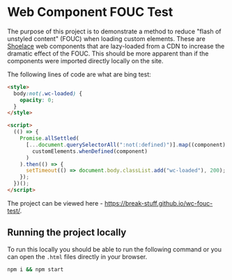 # Web Component FOUC Test

The purpose of this project is to demonstrate a method to reduce "flash of unstyled content" (FOUC) when loading custom elements. These are [Shoelace](https://shoelace.style/) web components that are lazy-loaded from a CDN to increase the dramatic effect of the FOUC. This should be more apparent than if the components were imported directly locally on the site.

The following lines of code are what are bing test:

```html
<style>
  body:not(.wc-loaded) {
    opacity: 0;
  }
</style>

<script>
  (() => {
    Promise.allSettled(
      [...document.querySelectorAll(":not(:defined)")].map((component) =>
        customElements.whenDefined(component)
      )
    ).then(() => {
      setTimeout(() => document.body.classList.add("wc-loaded"), 200);
    });
  })();
</script>
```

The project can be viewed here - https://break-stuff.github.io/wc-fouc-test/.

## Running the project locally

To run this locally you should be able to run the following command or you can open the `.html` files directly in your browser.

```bash
npm i && npm start
```
